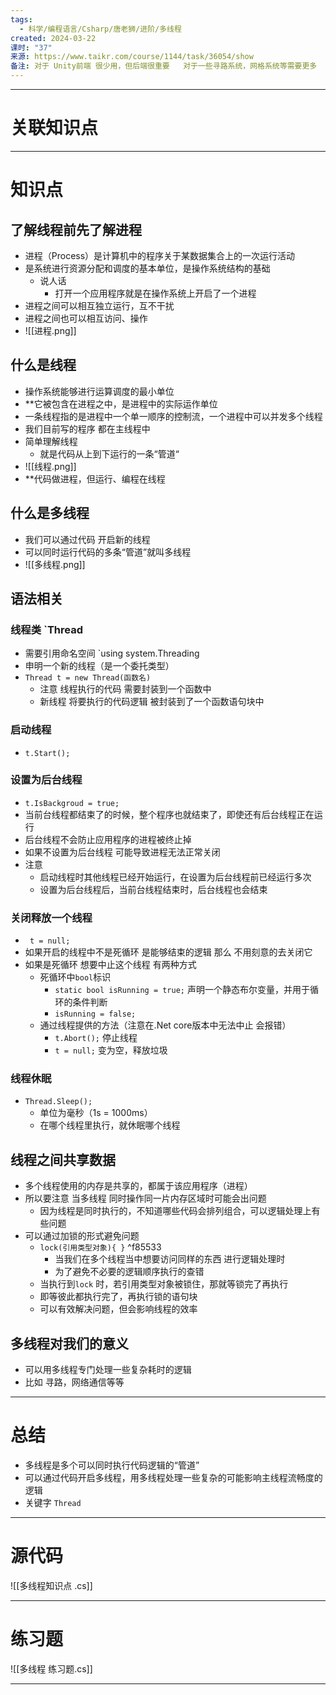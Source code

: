 ```yaml
---
tags:
  - 科学/编程语言/Csharp/唐老狮/进阶/多线程
created: 2024-03-22
课时: "37"
来源: https://www.taikr.com/course/1144/task/36054/show
备注: 对于 Unity前端 很少用，但后端很重要   对于一些寻路系统，网格系统等需要更多
---
```


---
# 关联知识点



---
# 知识点

## 了解线程前先了解进程

- 进程（Process）是计算机中的程序关于某数据集合上的一次运行活动
- 是系统进行资源分配和调度的基本单位，是操作系统结构的基础
	- 说人话
		- 打开一个应用程序就是在操作系统上开启了一个进程
- 进程之间可以相互独立运行，互不干扰
- 进程之间也可以相互访问、操作
- ![[进程.png]]
## 什么是线程

- 操作系统能够进行运算调度的最小单位
- **它被包含在进程之中，是进程中的实际运作单位
- 一条线程指的是进程中一个单一顺序的控制流，一个进程中可以并发多个线程
- 我们目前写的程序 都在主线程中
- 简单理解线程
	- 就是代码从上到下运行的一条“管道“
- ![[线程.png]]
- **代码做进程，但运行、编程在线程
## 什么是多线程

- 我们可以通过代码 开启新的线程
- 可以同时运行代码的多条“管道”就叫多线程
- ![[多线程.png]]
## 语法相关

### 线程类 `Thread


- 需要引用命名空间 `using system.Threading
- 申明一个新的线程（是一个委托类型）
- `Thread t = new Thread(函数名)`
	- 注意 线程执行的代码 需要封装到一个函数中
	- 新线程 将要执行的代码逻辑 被封装到了一个函数语句块中
### 启动线程

- `t.Start();`
### 设置为后台线程

- `t.IsBackgroud = true;`
- 当前台线程都结束了的时候，整个程序也就结束了，即使还有后台线程正在运行
- 后台线程不会防止应用程序的进程被终止掉
- 如果不设置为后台线程 可能导致进程无法正常关闭
- 注意
	- 启动线程时其他线程已经开始运行，在设置为后台线程前已经运行多次
	- 设置为后台线程后，当前台线程结束时，后台线程也会结束
### 关闭释放一个线程
- ` t = null;`
- 如果开启的线程中不是死循环 是能够结束的逻辑 那么 不用刻意的去关闭它
- 如果是死循环 想要中止这个线程 有两种方式
	- 死循环中`bool`标识
		- `static bool isRunning = true;` 声明一个静态布尔变量，并用于循环的条件判断
		- `isRunning = false;`
	- 通过线程提供的方法（注意在.Net core版本中无法中止 会报错）
		- `t.Abort();` 停止线程
		-  `t = null;` 变为空，释放垃圾
### 线程休眠
- `Thread.Sleep();`
	- 单位为毫秒（1s = 1000ms）
	- 在哪个线程里执行，就休眠哪个线程
## 线程之间共享数据

- 多个线程使用的内存是共享的，都属于该应用程序（进程）
- 所以要注意 当多线程 同时操作同一片内存区域时可能会出问题
	- 因为线程是同时执行的，不知道哪些代码会排列组合，可以逻辑处理上有些问题
- 可以通过加锁的形式避免问题
	- `lock(引用类型对象){ }` ^f85533
		- 当我们在多个线程当中想要访问同样的东西 进行逻辑处理时
		- 为了避免不必要的逻辑顺序执行的查错
	- 当执行到`lock` 时，若引用类型对象被锁住，那就等锁完了再执行
	- 即等彼此都执行完了，再执行锁的语句块
	- 可以有效解决问题，但会影响线程的效率
## 多线程对我们的意义

- 可以用多线程专门处理一些复杂耗时的逻辑
- 比如 寻路，网络通信等等

---
# 总结

- 多线程是多个可以同时执行代码逻辑的“管道”
- 可以通过代码开启多线程，用多线程处理一些复杂的可能影响主线程流畅度的逻辑
- 关键字 `Thread`

---
# 源代码

![[多线程知识点 .cs]]

---
# 练习题

![[多线程 练习题.cs]]

---


